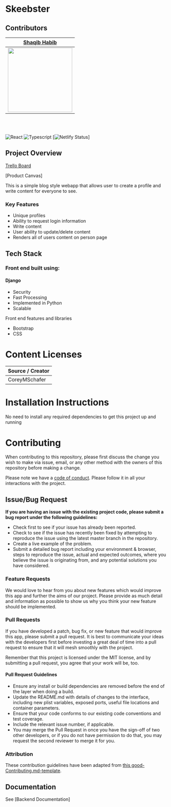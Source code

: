 

# Skeebster


## Contributors


|                                       [Shaqib Habib](https://github.com/Skeeb32/)                                    |
| :-----------------------------------------------------------------------------------------------------------: 
|                      [<img src="https://smu-static.s3.us-west-2.amazonaws.com/images/accounts/1372605.jpg?v=1548182164" width = "200" />](https://github.com/)             

<br>
<br>


![React](https://img.shields.io/badge/react-v16.7.0--alpha.2-blue.svg)
![Typescript](https://img.shields.io/npm/types/typescript.svg?style=flat)
[![Netlify Status](https://api.netlify.com/api/v1/badges/b5c4db1c-b10d-42c3-b157-3746edd9e81d/deploy-status)]

## Project Overview

[Trello Board](https://trello.com/b/dA4YesTI/skeebster)

[Product Canvas]

This is a simple blog style webapp that allows user to create a profile and write content for everyone to see. 


### Key Features

-    Unique profiles
-    Ability to request login information
-    Write content
-    User ability to update/delete content
-    Renders all of users content on person page

## Tech Stack

### Front end built using:

#### Django

-    Security
-    Fast Processing
-    Implemented in Python
-    Scalable

Front end features and libraries
-    Bootstrap
-    CSS

# Content Licenses

 Source / Creator |                                                                  
| --------------  | 
| CoreyMSchafer   |


# Installation Instructions

No need to install any required dependencies to get this project up and running


# Contributing

When contributing to this repository, please first discuss the change you wish to make via issue, email, or any other method with the owners of this repository before making a change.

Please note we have a [code of conduct](./CODE_OF_CONDUCT.md). Please follow it in all your interactions with the project.

## Issue/Bug Request
   
 **If you are having an issue with the existing project code, please submit a bug report under the following guidelines:**
 - Check first to see if your issue has already been reported.
 - Check to see if the issue has recently been fixed by attempting to reproduce the issue using the latest master branch in the repository.
 - Create a live example of the problem.
 - Submit a detailed bug report including your environment & browser, steps to reproduce the issue, actual and expected outcomes,  where you believe the issue is originating from, and any potential solutions you have considered.

### Feature Requests

We would love to hear from you about new features which would improve this app and further the aims of our project. Please provide as much detail and information as possible to show us why you think your new feature should be implemented.

### Pull Requests

If you have developed a patch, bug fix, or new feature that would improve this app, please submit a pull request. It is best to communicate your ideas with the developers first before investing a great deal of time into a pull request to ensure that it will mesh smoothly with the project.

Remember that this project is licensed under the MIT license, and by submitting a pull request, you agree that your work will be, too.

#### Pull Request Guidelines

- Ensure any install or build dependencies are removed before the end of the layer when doing a build.
- Update the README.md with details of changes to the interface, including new plist variables, exposed ports, useful file locations and container parameters.
- Ensure that your code conforms to our existing code conventions and test coverage.
- Include the relevant issue number, if applicable.
- You may merge the Pull Request in once you have the sign-off of two other developers, or if you do not have permission to do that, you may request the second reviewer to merge it for you.

### Attribution

These contribution guidelines have been adapted from [this good-Contributing.md-template](https://gist.github.com/PurpleBooth/b24679402957c63ec426).

## Documentation

See [Backend Documentation]
